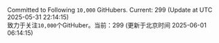 Committed to Following `10,000` GitHubers. Current: <!-- FOLLOWING_COUNT -->299<!-- FOLLOWING_COUNT --> (Update at UTC <!-- LAST_UPDATED -->2025-05-31 22:14:15<!-- LAST_UPDATED -->)<br>
致力于关注`10,000`个GitHuber。当前：<!-- FOLLOWING_COUNT -->299<!-- FOLLOWING_COUNT --> (更新于北京时间 <!-- LAST_UPDATED_CST -->2025-06-01 06:14:15<!-- LAST_UPDATED_CST -->)
